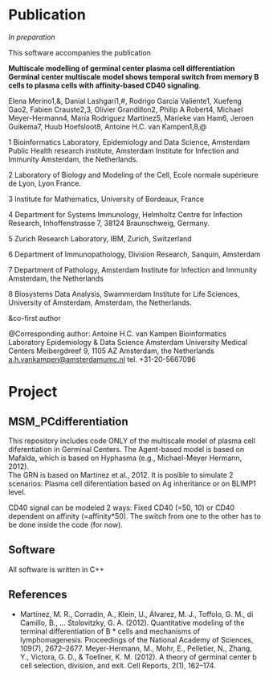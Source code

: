 # Publication
_In preparation_

This software accompanies the publication

**Multiscale modelling of germinal center plasma cell differentiation Germinal center multiscale model shows temporal switch from memory B cells to plasma cells with affinity-based CD40 signaling**. 

Elena Merino1,&, Danial Lashgari1,#, Rodrigo Garcia Valiente1, Xuefeng Gao2, Fabien Crauste2,3, Olivier Grandillon2, Philip A Robert4, Michael Meyer-Hermann4, Maria Rodriguez Martinez5, Marieke van Ham6, Jeroen Guikema7, Huub Hoefsloot8, Antoine H.C. van Kampen1,8,@

1 Bioinformatics Laboratory, Epidemiology and Data Science, Amsterdam Public Health research institute, Amsterdam Institute for Infection and Immunity Amsterdam, the Netherlands.

2 Laboratory of Biology and Modeling of the Cell, Ecole normale supérieure de Lyon, Lyon France.

3 Institute for Mathematics, University of Bordeaux, France

4 Department for Systems Immunology, Helmholtz Centre for Infection Research, Inhoffenstrasse 7, 38124 Braunschweig, Germany.

5 Zurich Research Laboratory, IBM, Zurich, Switzerland

6 Department of Immunopathology, Division Research, Sanquin, Amsterdam

7 Department of Pathology, Amsterdam Institute for Infection and Immunity Amsterdam, the Netherlands

8 Biosystems Data Analysis, Swammerdam Institute for Life Sciences, University of Amsterdam, Amsterdam, the Netherlands.

&co-first author

@Corresponding author: 
Antoine H.C. van Kampen
Bioinformatics Laboratory
Epidemiology & Data Science
Amsterdam University Medical Centers
Meibergdreef 9, 1105 AZ Amsterdam, the Netherlands
a.h.vankampen@amsterdamumc.nl
tel. +31-20-5667096


# Project
## MSM_PCdifferentiation

This repository includes code ONLY of the multiscale model of plasma cell diferentiation in Germinal Centers. The Agent-based
model is based on Mafalda, which is based on Hyphasma (e.g., Michael-Meyer Hermann, 2012).  
The GRN is based on Martinez et al., 2012. It is posible to simulate 2 scenarios: Plasma cell diferentiation based on 
Ag inheritance or on BLIMP1 level.

CD40 signal can be modeled 2 ways: Fixed CD40 (=50, 10) or CD40 dependent on affinity (=affinity*50). 
The switch from one to the other has to be done inside the code (for now).

## Software
All software is written in C++

## References
* Martínez, M. R., Corradin, A., Klein, U., Álvarez, M. J., Toffolo, G. M., di Camillo, B., … Stolovitzky, G. A. (2012). Quantitative modeling of the terminal differentiation of B * cells and mechanisms of lymphomagenesis. Proceedings of the National Academy of Sciences, 109(7), 2672–2677. 
Meyer-Hermann, M., Mohr, E., Pelletier, N., Zhang, Y., Victora, G. D., & Toellner, K. M. (2012). A theory of germinal center b cell selection, division, and exit. Cell Reports, 2(1), 162–174. 

